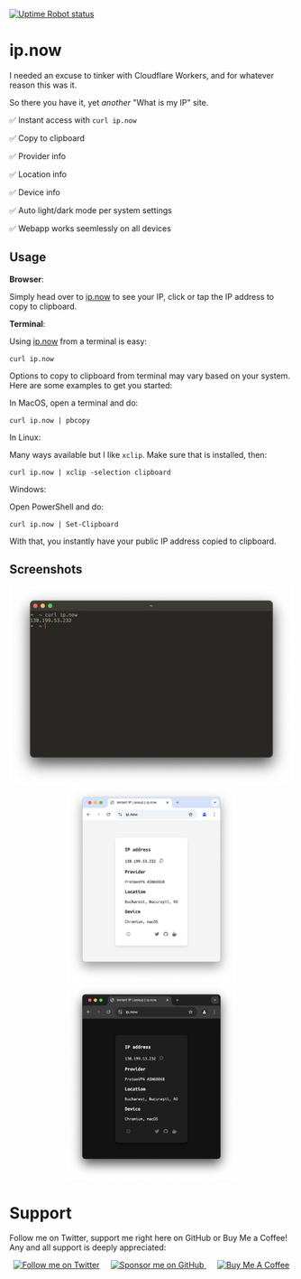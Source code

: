 [![Uptime Robot status](https://img.shields.io/uptimerobot/status/m797923266-1242044f0270fe7d82bbf532?up_message=Online&up_color=green&down_message=Offline&down_color=red&style=flat&label=Uptime&cacheSeconds=3600)](https://status.ip.now/)

# ip.now

I needed an excuse to tinker with Cloudflare Workers, and for whatever reason this was it.

So there you have it, yet *another* "What is my IP" site.

:white_check_mark: Instant access with `curl ip.now`

:white_check_mark: Copy to clipboard

:white_check_mark: Provider info

:white_check_mark: Location info

:white_check_mark: Device info

:white_check_mark: Auto light/dark mode per system settings

:white_check_mark: Webapp works seemlessly on all devices

## Usage

**Browser**:

Simply head over to [ip.now](https://ip.now) to see your IP, click or tap the IP address to copy to clipboard.

**Terminal**:

Using [ip.now](https://ip.now) from a terminal is easy:

```
curl ip.now
```

Options to copy to clipboard from terminal may vary based on your system. Here are some examples to get you started:

In MacOS, open a terminal and do:

```
curl ip.now | pbcopy
```

In Linux:

Many ways available but I like `xclip`. Make sure that is installed, then:

```
curl ip.now | xclip -selection clipboard
```

Windows:

Open PowerShell and do:

```
curl ip.now | Set-Clipboard
```
With that, you instantly have your public IP address copied to clipboard.

## Screenshots

<div align="center">
	<img src="./curl.png" alt="Curl Screenshot" width="700">
</div>

<div align="center">
	<img src="./lightmode.png" alt="Light Mode Screenshot" width="300">
	<img src="./darkmode.png" alt="Dark Mode Screenshot" width="300">  
</div>

# Support

Follow me on Twitter, support me right here on GitHub or Buy Me a Coffee! Any and all support is deeply appreciated:

<div align="center">
	<a href="https://twitter.com/gomarcd"><img src="https://img.shields.io/twitter/follow/gomarcd?style=social" alt="Follow me on Twitter" width="150"></a>&nbsp;&nbsp;&nbsp;&nbsp;
  <a href="https://github.com/sponsors/gomarcd">
    <img src="https://img.shields.io/static/v1?label=Sponsor&message=%E2%9D%A4&logo=GitHub&color=%23fe8e86" alt="Sponsor me on GitHub" width="150">
  </a>&nbsp;&nbsp;&nbsp;&nbsp;
  <a href="https://www.buymeacoffee.com/gomarcd">
    <img src="https://www.buymeacoffee.com/assets/img/custom_images/yellow_img.png" alt="Buy Me A Coffee" width="150">
  </a>
</div>
